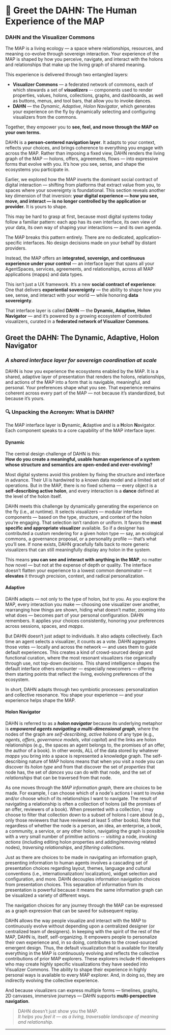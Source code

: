# 🌟 Greet the DAHN: The Human Experience of the MAP
### DAHN and the Visualizer Commons

The MAP is a living ecology — a space where relationships, resources, and meaning co-evolve through sovereign interaction. Your experience of the MAP is shaped by how you perceive, navigate, and interact with the holons and relationships that make up the living graph of shared meaning.

This experience is delivered through two entangled layers:
- **Visualizer Commons** — a federated network of commons, each of which stewards a set of _**visualizers**_ -- components used to render properties, values, holons, collections, graphs, and dashboards, as well as buttons, menus, and tool bars, that allow you to invoke dances. 
-  **DAHN** — the _Dynamic_, _Adaptive_, _Holon Navigator_, which generates your experience on the fly by dynamically selecting and configuring visualizers from the commons.  

Together, they empower you to **see, feel, and move through the MAP on your own terms.**



DAHN is a **person-centered navigation layer**. It adapts to your context, reflects your choices, and brings coherence to everything you engage with across the MAP. Rather than imposing a fixed view, DAHN renders the living graph of the MAP — holons, offers, agreements, flows — into expressive forms that evolve with you. It’s how you see, sense, and shape the ecosystems you participate in.

Earlier, we explored how the MAP inverts the dominant social contract of digital interaction — shifting from platforms that extract value from you, to spaces where your sovereignty is foundational. This section reveals another key dimension of that inversion:  **your digital experience — how you see, move, and interact — is no longer controlled by the application or provider.**  It is yours to shape.

This may be hard to grasp at first, because most digital systems today follow a familiar pattern:  each app has its own interface, its own view of your data, its own way of shaping your interactions — and its own agenda.

The MAP breaks this pattern entirely. There are no dedicated, application-specific interfaces. No design decisions made on your behalf by distant providers.

Instead, the MAP offers an **integrated, sovereign, and continuous experience under your control** — an interface layer that spans all your AgentSpaces, services, agreements, and relationships, across all MAP applications (mapps) and data types.

This isn’t just a UX framework. It’s a new **social contract of experience**:  
One that delivers **experiential sovereignty** — the ability to shape how you see, sense, and interact with your world — while honoring **data sovereignty**.

That interface layer is called **DAHN** — the **Dynamic, Adaptive, Holon Navigator** — and it’s powered by a growing ecosystem of contributed visualizers, curated in a **federated network of Visualizer Commons**.

## **Greet the DAHN: The Dynamic, Adaptive, Holon Navigator**
### *A shared interface layer for sovereign coordination at scale*

DAHN is how you experience the ecosystems enabled by the MAP. It is a shared, adaptive layer of presentation that renders the holons, relationships, and actions of the MAP into a form that is navigable, meaningful, and personal. Your preferences shape what you see. That experience remains coherent across every part of the MAP — not because it’s standardized, but because it’s yours.


### 🔍 Unpacking the Acronym: What is DAHN?

The MAP interface layer is **D**ynamic, **A**daptive and is a **H**olon **N**avigator. Each component speaks to a core capability of the MAP interface layer. 

#### **Dynamic**

The central design challenge of DAHN is this:  
**How do you create a meaningful, usable human experience of a system whose structure and semantics are open-ended and ever-evolving?**

Most digital systems avoid this problem by fixing the structure and interface in advance. Their UI is hardwired to a known data model and a limited set of operations. But in the MAP, there is no fixed schema — every object is a **self-describing active holon**, and every interaction is a **dance** defined at the level of the holon itself.

DAHN meets this challenge by dynamically generating the experience on the fly (i.e., at runtime). It selects visualizers — modular interface components — based on the type, structure, and context of the holon you’re engaging. That selection isn’t random or uniform. It favors the **most specific and appropriate visualizer** available. So if a designer has contributed a custom rendering for a given holon type — say, an ecological commons, a governance proposal, or a personality profile — that’s what you’ll see. If none exists, DAHN gracefully falls back to more generic visualizers that can still meaningfully display any holon in the system.

This means **you can see and interact with anything in the MAP**, no matter how novel — but not at the expense of depth or quality. The interface doesn’t flatten your experience to a lowest common denominator — it **elevates** it through precision, context, and radical personalization.

#### **Adaptive**
DAHN adapts — not only to the type of holon, but to you. As you explore the MAP, every interaction you make — choosing one visualizer over another, rearranging how things are shown, hiding what doesn’t matter, zooming into what does — becomes part of your personal configuration. DAHN remembers. It applies your choices consistently, honoring your preferences across sessions, spaces, and _mapps_.

But DAHN doesn’t just adapt to individuals. It also adapts collectively. Each time an agent selects a visualizer, it counts as a vote. DAHN aggregates those votes — locally and across the network — and uses them to guide default experiences. This creates a kind of crowd-sourced design and functional curation, where the most resonant visualizers rise organically through use, not top-down decisions. This shared intelligence shapes the default interface others encounter — especially newcomers — offering them starting points that reflect the living, evolving preferences of the ecosystem.

In short, DAHN adapts through two symbiotic processes: personalization and collective resonance. You shape your experience — and your experience helps shape the MAP.

#### **Holon Navigator**
DAHN is referred to as a _**holon navigator**_ because its underlying metaphor is **_empowered agents navigating a multi-dimensional graph_**, where the nodes of the graph are _self-describing_, _active_ _holons_ of any type (e.g., _agents_, _offers_, _governance models_, _vital capital_) and the links are holon relationships (e.g., the spaces an agent belongs to, the promises of an offer, the author of a book). In other words, ALL of the data stored by whatever _mapps_ you bring into a space is represented a knowledge graph. The self-describing nature of MAP holons means that when you visit a node you can discover its _holon type_ and from that discover the set of _properties_ that node has, the set of _dances_ you can do with that node, and the set of _relationships_ that can be traversed from that node. 

As one moves through the _MAP information graph_, there are choices to be made. For example, I can choose which of a node's actions I want to invoke and/or choose which of its relationships I want to navigate. The result of navigating a relationship is often a collection of holons (all the promises of an offer, reviewers of a book). When presented with a collection, I may choose to filter that collection down to a subset of holons I care about (e.g., only those reviewers that have reviewed at least 5 other books). Note that regardless of whether the node is a person, an idea, an enterprise, a book, a community, a service, or any other holon, navigating the graph is possible with a very small number of primitive actions -- _visiting_ a node, _invoking actions_ (including editing holon properties and adding/removing related nodes), _traversing relationships_, and _filtering collections_.

Just as there are choices to be made in navigating an information graph, presenting information to human agents involves a cascading set of presentation choices regarding layout, themes, language and cultural conventions (i.e.,  internationalization/ localization), widget selection and configuration, and more. DAHN decouples information navigation choices from presentation choices.  This separation of information from its presentation is powerful because it means the same information graph can be visualized a variety of different ways.

The navigation choices for any journey through the MAP can be expressed as a graph expression that can be saved for subsequent replay. 

DAHN allows the way people visualize and interact with the MAP to continuously evolve without depending upon a centralized designer (or centralized team of designers). In keeping with the spirit of the rest of the MAP, DAHN is, itself, self-organizing. It empowers people to personalize their own experience and, in so doing, contributes to the crowd-sourced emergent design. Thus, the default visualization that is available for literally everything in the MAP is continuously evolving and reflects the collective contributions of prior MAP explorers. These explorers include HI developers who may create highly specific visualizations they have seeded into Visualizer Commons. The ability to shape their experience in highly personal ways is available to every MAP explorer. And, in doing so, they are indirectly evolving the collective experience.





And because visualizers can express multiple forms — timelines, graphs, 2D canvases, immersive journeys — DAHN supports **multi-perspective navigation**.

> DAHN doesn’t just show you the MAP.  
> *It helps you feel it — as a living, traversable landscape of meaning and relationship.*


---

#